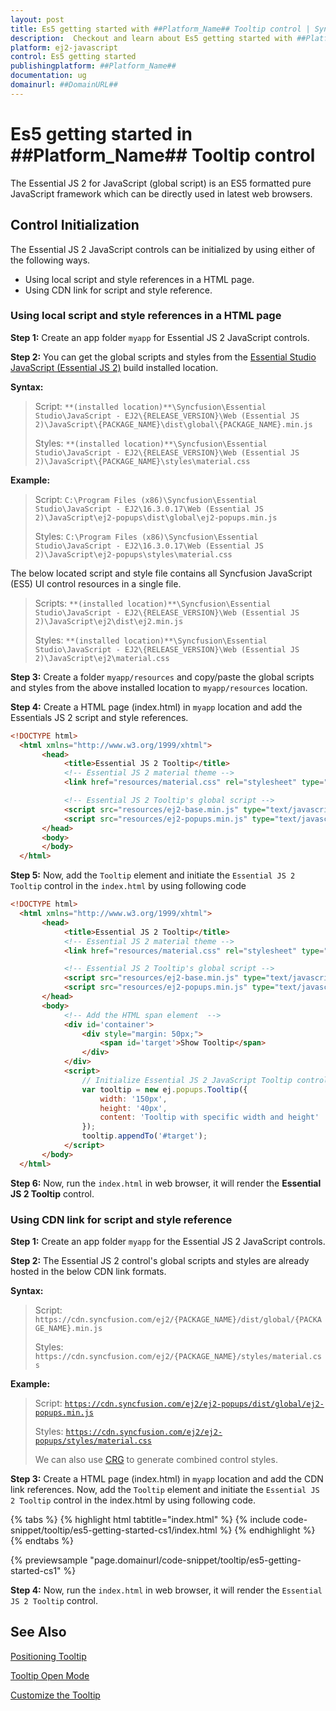 ```yaml
---
layout: post
title: Es5 getting started with ##Platform_Name## Tooltip control | Syncfusion
description:  Checkout and learn about Es5 getting started with ##Platform_Name## Tooltip control of Syncfusion Essential JS 2 and more details.
platform: ej2-javascript
control: Es5 getting started
publishingplatform: ##Platform_Name##
documentation: ug
domainurl: ##DomainURL##
---
```


# Es5 getting started in ##Platform_Name## Tooltip control

The Essential JS 2 for JavaScript (global script) is an ES5 formatted pure JavaScript framework which can be directly used in latest web browsers.

## Control Initialization

The Essential JS 2 JavaScript controls can be initialized by using either of the following ways.

* Using local script and style references in a HTML page.
* Using CDN link for script and style reference.

### Using local script and style references in a HTML page

**Step 1:** Create an app folder `myapp` for Essential JS 2 JavaScript controls.

**Step 2:** You can get the global scripts and styles from the [Essential Studio JavaScript (Essential JS 2)](https://www.syncfusion.com/downloads/essential-js2) build installed location.

**Syntax:**
> Script: `**(installed location)**\Syncfusion\Essential Studio\JavaScript - EJ2\{RELEASE_VERSION}\Web (Essential JS 2)\JavaScript\{PACKAGE_NAME}\dist\global\{PACKAGE_NAME}.min.js`
>
> Styles: `**(installed location)**\Syncfusion\Essential Studio\JavaScript - EJ2\{RELEASE_VERSION}\Web (Essential JS 2)\JavaScript\{PACKAGE_NAME}\styles\material.css`

**Example:**

> Script: `C:\Program Files (x86)\Syncfusion\Essential Studio\JavaScript - EJ2\16.3.0.17\Web (Essential JS 2)\JavaScript\ej2-popups\dist\global\ej2-popups.min.js`
>
> Styles: `C:\Program Files (x86)\Syncfusion\Essential Studio\JavaScript - EJ2\16.3.0.17\Web (Essential JS 2)\JavaScript\ej2-popups\styles\material.css`

The below located script and style file contains all Syncfusion JavaScript (ES5) UI control resources in a single file.

> Scripts: `**(installed location)**\Syncfusion\Essential Studio\JavaScript - EJ2\{RELEASE_VERSION}\Web (Essential JS 2)\JavaScript\ej2\dist\ej2.min.js`
>
> Styles: `**(installed location)**\Syncfusion\Essential Studio\JavaScript - EJ2\{RELEASE_VERSION}\Web (Essential JS 2)\JavaScript\ej2\material.css`

**Step 3:** Create a folder `myapp/resources` and copy/paste the global scripts and styles from the above installed location to `myapp/resources` location.

**Step 4:** Create a HTML page (index.html) in `myapp` location and add the Essentials JS 2 script and style references.

```html
<!DOCTYPE html>
  <html xmlns="http://www.w3.org/1999/xhtml">
       <head>
            <title>Essential JS 2 Tooltip</title>
            <!-- Essential JS 2 material theme -->
            <link href="resources/material.css" rel="stylesheet" type="text/css"/>

            <!-- Essential JS 2 Tooltip's global script -->
            <script src="resources/ej2-base.min.js" type="text/javascript"></script>
            <script src="resources/ej2-popups.min.js" type="text/javascript"></script>
       </head>
       <body>
       </body>
  </html>
```

**Step 5:** Now, add the `Tooltip` element and initiate the `Essential JS 2 Tooltip` control in the `index.html` by using following code

```html
<!DOCTYPE html>
  <html xmlns="http://www.w3.org/1999/xhtml">
       <head>
            <title>Essential JS 2 Tooltip</title>
            <!-- Essential JS 2 material theme -->
            <link href="resources/material.css" rel="stylesheet" type="text/css"/>

            <!-- Essential JS 2 Tooltip's global script -->
            <script src="resources/ej2-base.min.js" type="text/javascript"></script>
            <script src="resources/ej2-popups.min.js" type="text/javascript"></script>
       </head>
       <body>
            <!-- Add the HTML span element  -->
            <div id='container'>
                <div style="margin: 50px;">
                    <span id='target'>Show Tooltip</span>
                </div>
            </div>
            <script>
                // Initialize Essential JS 2 JavaScript Tooltip control
                var tooltip = new ej.popups.Tooltip({
                    width: '150px',
                    height: '40px',
                    content: 'Tooltip with specific width and height'
                });
                tooltip.appendTo('#target');
            </script>
       </body>
  </html>
```

**Step 6:** Now, run the `index.html` in web browser, it will render the **Essential JS 2 Tooltip** control.

### Using CDN link for script and style reference

**Step 1:** Create an app folder `myapp` for the Essential JS 2 JavaScript controls.

**Step 2:** The Essential JS 2 control's global scripts and styles are already hosted in the below CDN link formats.

**Syntax:**
> Script: `https://cdn.syncfusion.com/ej2/{PACKAGE_NAME}/dist/global/{PACKAGE_NAME}.min.js`
>
> Styles: `https://cdn.syncfusion.com/ej2/{PACKAGE_NAME}/styles/material.css`

**Example:**
> Script: [`https://cdn.syncfusion.com/ej2/ej2-popups/dist/global/ej2-popups.min.js`](https://cdn.syncfusion.com/ej2/ej2-popups/dist/global/ej2-popups.min.js)
>
> Styles: [`https://cdn.syncfusion.com/ej2/ej2-popups/styles/material.css`](https://cdn.syncfusion.com/ej2/ej2-popups/styles/material.css)
>
> We can also use [CRG](https://crg.syncfusion.com/) to generate combined control styles.

**Step 3:** Create a HTML page (index.html) in `myapp` location and add the CDN link references. Now, add the `Tooltip` element and initiate the `Essential JS 2 Tooltip` control in the index.html by using following code.

{% tabs %}
{% highlight html tabtitle="index.html" %}
{% include code-snippet/tooltip/es5-getting-started-cs1/index.html %}
{% endhighlight %}
{% endtabs %}

{% previewsample "page.domainurl/code-snippet/tooltip/es5-getting-started-cs1" %}

**Step 4:** Now, run the `index.html` in web browser, it will render the `Essential JS 2 Tooltip` control.

## See Also

[Positioning Tooltip](./position/)

[Tooltip Open Mode](./open-mode/)

[Customize the Tooltip](./customization/)
